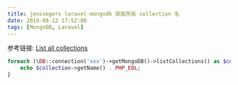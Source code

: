 ```yaml
---
title: jenssegers laravel-mongodb 获取所有 collection 名
date: 2019-08-12 17:52:00
tags: [MongoDB, Laravel]
---
```


参考链接: [List all collections](https://github.com/jenssegers/laravel-mongodb/issues/1464#issuecomment-458698014)

```php
foreach (\DB::connection('xxx')->getMongoDB()->listCollections() as $collection) {
    echo $collection->getName() . PHP_EOL;
}
```


